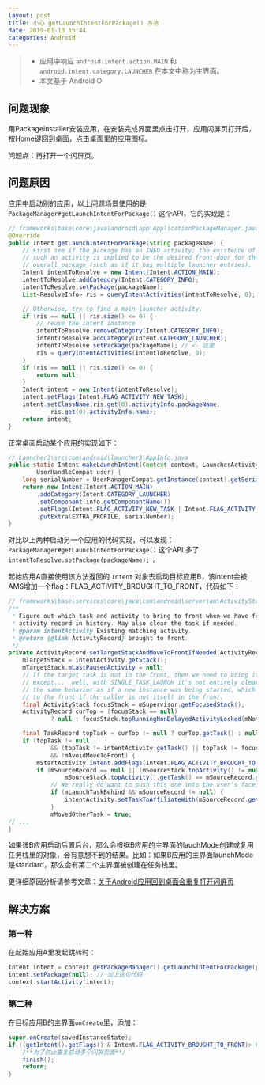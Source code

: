```yaml
---
layout: post
title: 小心 getLaunchIntentForPackage() 方法
date: 2019-01-10 15:44
categories: Android
---
```


> - 应用中响应 `android.intent.action.MAIN` 和 `android.intent.category.LAUNCHER` 在本文中称为主界面。
> - 本文基于 Android O


## 问题现象

用PackageInstaller安装应用，在安装完成界面里点击打开，应用闪屏页打开后，按Home键回到桌面，点击桌面里的应用图标。

问题点：再打开一个闪屏页。

## 问题原因

应用中启动别的应用，以上问题场景使用的是 `PackageManager#getLaunchIntentForPackage()` 这个API，它的实现是：

```java
// frameworks\base\core\java\android\app\ApplicationPackageManager.java
@Override
public Intent getLaunchIntentForPackage(String packageName) {
    // First see if the package has an INFO activity; the existence of
    // such an activity is implied to be the desired front-door for the
    // overall package (such as if it has multiple launcher entries).
    Intent intentToResolve = new Intent(Intent.ACTION_MAIN);
    intentToResolve.addCategory(Intent.CATEGORY_INFO);
    intentToResolve.setPackage(packageName);
    List<ResolveInfo> ris = queryIntentActivities(intentToResolve, 0);

    // Otherwise, try to find a main launcher activity.
    if (ris == null || ris.size() <= 0) {
        // reuse the intent instance
        intentToResolve.removeCategory(Intent.CATEGORY_INFO);
        intentToResolve.addCategory(Intent.CATEGORY_LAUNCHER);
        intentToResolve.setPackage(packageName); // <- 这里
        ris = queryIntentActivities(intentToResolve, 0);
    }
    if (ris == null || ris.size() <= 0) {
        return null;
    }
    Intent intent = new Intent(intentToResolve);
    intent.setFlags(Intent.FLAG_ACTIVITY_NEW_TASK);
    intent.setClassName(ris.get(0).activityInfo.packageName,
            ris.get(0).activityInfo.name);
    return intent;
}
```

正常桌面启动某个应用的实现如下：

```java
// Launcher3\src\com\android\launcher3\AppInfo.java
public static Intent makeLaunchIntent(Context context, LauncherActivityInfoCompat info,
        UserHandleCompat user) {
    long serialNumber = UserManagerCompat.getInstance(context).getSerialNumberForUser(user);
    return new Intent(Intent.ACTION_MAIN)
        .addCategory(Intent.CATEGORY_LAUNCHER)
        .setComponent(info.getComponentName())
        .setFlags(Intent.FLAG_ACTIVITY_NEW_TASK | Intent.FLAG_ACTIVITY_RESET_TASK_IF_NEEDED)
        .putExtra(EXTRA_PROFILE, serialNumber);
}
```

对比以上两种启动另一个应用的代码实现，可以发现： `PackageManager#getLaunchIntentForPackage()` 这个API 多了 `intentToResolve.setPackage(packageName); `。

起始应用A直接使用该方法返回的 `Intent` 对象去启动目标应用B，该intent会被AMS增加一个flag：FLAG_ACTIVITY_BROUGHT_TO_FRONT，代码如下：

```java
// frameworks\base\services\core\java\com\android\server\am\ActivityStarter.java
/**
 * Figure out which task and activity to bring to front when we have found an existing matching
 * activity record in history. May also clear the task if needed.
 * @param intentActivity Existing matching activity.
 * @return {@link ActivityRecord} brought to front.
 */
private ActivityRecord setTargetStackAndMoveToFrontIfNeeded(ActivityRecord intentActivity) {
    mTargetStack = intentActivity.getStack();
    mTargetStack.mLastPausedActivity = null;
    // If the target task is not in the front, then we need to bring it to the front...
    // except...  well, with SINGLE_TASK_LAUNCH it's not entirely clear. We'd like to have
    // the same behavior as if a new instance was being started, which means not bringing it
    // to the front if the caller is not itself in the front.
    final ActivityStack focusStack = mSupervisor.getFocusedStack();
    ActivityRecord curTop = (focusStack == null)
            ? null : focusStack.topRunningNonDelayedActivityLocked(mNotTop);

    final TaskRecord topTask = curTop != null ? curTop.getTask() : null;
    if (topTask != null
            && (topTask != intentActivity.getTask() || topTask != focusStack.topTask())
            && !mAvoidMoveToFront) {
        mStartActivity.intent.addFlags(Intent.FLAG_ACTIVITY_BROUGHT_TO_FRONT); // <- 这里
        if (mSourceRecord == null || (mSourceStack.topActivity() != null &&
                mSourceStack.topActivity().getTask() == mSourceRecord.getTask())) {
            // We really do want to push this one into the user's face, right now.
            if (mLaunchTaskBehind && mSourceRecord != null) {
                intentActivity.setTaskToAffiliateWith(mSourceRecord.getTask());
            }
            mMovedOtherTask = true;
// ...
}
```

如果该B应用启动后置后台，那么会根据B应用的主界面的lauchMode创建或复用任务栈里的对象，会有意想不到的结果。比如：如果B应用的主界面launchMode是standard，那么会有第二个主界面被创建在任务栈里。

更详细原因分析请参考文章：[关于Android应用回到桌面会重复打开闪屏页](https://www.jianshu.com/p/b202690b7d96)

## 解决方案

### 第一种

在起始应用A里发起跳转时：

```java
Intent intent = context.getPackageManager().getLaunchIntentForPackage(packageName);
intent.setPackage(null); // 加上这句代码
context.startActivity(intent);
```

### 第二种

在目标应用B的主界面`onCreate`里，添加：

```java
super.onCreate(savedInstanceState);
if ((getIntent().getFlags() & Intent.FLAG_ACTIVITY_BROUGHT_TO_FRONT)> 0) {
    /**为了防止重复启动多个闪屏页面**/
    finish();
    return;
}
```
